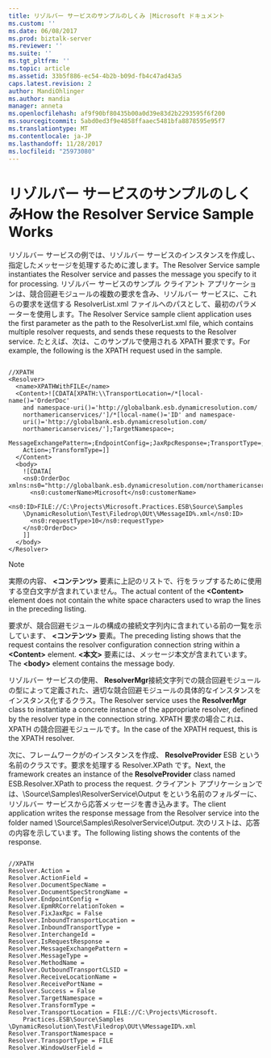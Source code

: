 ```yaml
---
title: リゾルバー サービスのサンプルのしくみ |Microsoft ドキュメント
ms.custom: ''
ms.date: 06/08/2017
ms.prod: biztalk-server
ms.reviewer: ''
ms.suite: ''
ms.tgt_pltfrm: ''
ms.topic: article
ms.assetid: 33b5f886-ec54-4b2b-b09d-fb4c47ad43a5
caps.latest.revision: 2
author: MandiOhlinger
ms.author: mandia
manager: anneta
ms.openlocfilehash: af9f90bf80435b00a0d39e83d2b2293595f6f200
ms.sourcegitcommit: 5abd0ed3f9e4858ffaaec5481bfa8878595e95f7
ms.translationtype: MT
ms.contentlocale: ja-JP
ms.lasthandoff: 11/28/2017
ms.locfileid: "25973080"
---
```

# <a name="how-the-resolver-service-sample-works"></a><span data-ttu-id="7bb23-102">リゾルバー サービスのサンプルのしくみ</span><span class="sxs-lookup"><span data-stu-id="7bb23-102">How the Resolver Service Sample Works</span></span>
<span data-ttu-id="7bb23-103">リゾルバー サービスの例では、リゾルバー サービスのインスタンスを作成し、指定したメッセージを処理するために渡します。</span><span class="sxs-lookup"><span data-stu-id="7bb23-103">The Resolver Service sample instantiates the Resolver service and passes the message you specify to it for processing.</span></span> <span data-ttu-id="7bb23-104">リゾルバー サービスのサンプル クライアント アプリケーションは、競合回避モジュールの複数の要求を含み、リゾルバー サービスに、これらの要求を送信する ResolverList.xml ファイルへのパスとして、最初のパラメーターを使用します。</span><span class="sxs-lookup"><span data-stu-id="7bb23-104">The Resolver Service sample client application uses the first parameter as the path to the ResolverList.xml file, which contains multiple resolver requests, and sends these requests to the Resolver service.</span></span> <span data-ttu-id="7bb23-105">たとえば、次は、このサンプルで使用される XPATH 要求です。</span><span class="sxs-lookup"><span data-stu-id="7bb23-105">For example, the following is the XPATH request used in the sample.</span></span>  
  
```  
  
//XPATH  
<Resolver>  
  <name>XPATHWithFILE</name>   
  <Content>![CDATA[XPATH:\\TransportLocation=/*[local-name()='OrderDoc'   
    and namespace-uri()='http://globalbank.esb.dynamicresolution.com/  
    northamericanservices/']/*[local-name()='ID' and namespace-  
    uri()='http://globalbank.esb.dynamicresolution.com/  
    northamericanservices/'];TargetNamespace=;  
    MessageExchangePattern=;EndpointConfig=;JaxRpcResponse=;TransportType=;  
    Action=;TransformType=]]  
  </Content>   
  <body>  
    ![CDATA[   
    <ns0:OrderDoc xmlns:ns0="http://globalbank.esb.dynamicresolution.com/northamericanservices/">  
      <ns0:customerName>Microsoft</ns0:customerName>  
  
<ns0:ID>FILE://C:\Projects\Microsoft.Practices.ESB\Source\Samples  
    \DynamicResolution\Test\Filedrop\OUt\%MessageID%.xml</ns0:ID>   
      <ns0:requestType>10</ns0:requestType>   
    </ns0:OrderDoc>  
    ]]   
  </body>  
</Resolver>  
```  
  
> [!NOTE]
>  <span data-ttu-id="7bb23-106">実際の内容、 **\<コンテンツ\>** 要素に上記のリストで、行をラップするために使用する空白文字が含まれていません。</span><span class="sxs-lookup"><span data-stu-id="7bb23-106">The actual content of the **\<Content\>** element does not contain the white space characters used to wrap the lines in the preceding listing.</span></span>  
  
 <span data-ttu-id="7bb23-107">要求が、競合回避モジュールの構成の接続文字列内に含まれている前の一覧を示しています、 **\<コンテンツ\>** 要素。</span><span class="sxs-lookup"><span data-stu-id="7bb23-107">The preceding listing shows that the request contains the resolver configuration connection string within a **\<Content\>** element.</span></span> <span data-ttu-id="7bb23-108">**\<本文\>** 要素には、メッセージ本文が含まれています。</span><span class="sxs-lookup"><span data-stu-id="7bb23-108">The **\<body\>** element contains the message body.</span></span>  
  
 <span data-ttu-id="7bb23-109">リゾルバー サービスの使用、 **ResolverMgr**接続文字列での競合回避モジュールの型によって定義された、適切な競合回避モジュールの具体的なインスタンスをインスタンス化するクラス。</span><span class="sxs-lookup"><span data-stu-id="7bb23-109">The Resolver service uses the **ResolverMgr** class to instantiate a concrete instance of the appropriate resolver, defined by the resolver type in the connection string.</span></span> <span data-ttu-id="7bb23-110">XPATH 要求の場合これは、XPATH の競合回避モジュールです。</span><span class="sxs-lookup"><span data-stu-id="7bb23-110">In the case of the XPATH request, this is the XPATH resolver.</span></span>  
  
 <span data-ttu-id="7bb23-111">次に、フレームワークがのインスタンスを作成、 **ResolveProvider** ESB という名前のクラスです。要求を処理する Resolver.XPath です。</span><span class="sxs-lookup"><span data-stu-id="7bb23-111">Next, the framework creates an instance of the **ResolveProvider** class named ESB.Resolver.XPath to process the request.</span></span> <span data-ttu-id="7bb23-112">クライアント アプリケーションでは、\Source\Samples\ResolverService\Output をという名前のフォルダーに、リゾルバー サービスから応答メッセージを書き込みます。</span><span class="sxs-lookup"><span data-stu-id="7bb23-112">The client application writes the response message from the Resolver service into the folder named \Source\Samples\ResolverService\Output.</span></span> <span data-ttu-id="7bb23-113">次のリストは、応答の内容を示しています。</span><span class="sxs-lookup"><span data-stu-id="7bb23-113">The following listing shows the contents of the response.</span></span>  
  
```  
  
//XPATH  
Resolver.Action =   
Resolver.ActionField =   
Resolver.DocumentSpecName =   
Resolver.DocumentSpecStrongName =   
Resolver.EndpointConfig =   
Resolver.EpmRRCorrelationToken =   
Resolver.FixJaxRpc = False  
Resolver.InboundTransportLocation =   
Resolver.InboundTransportType =   
Resolver.InterchangeId =   
Resolver.IsRequestResponse =   
Resolver.MessageExchangePattern =   
Resolver.MessageType =   
Resolver.MethodName =   
Resolver.OutboundTransportCLSID =   
Resolver.ReceiveLocationName =   
Resolver.ReceivePortName =   
Resolver.Success = False  
Resolver.TargetNamespace =   
Resolver.TransformType =   
Resolver.TransportLocation = FILE://C:\Projects\Microsoft.  
    Practices.ESB\Source\Samples  
\DynamicResolution\Test\Filedrop\OUt\%MessageID%.xml  
Resolver.TransportNamespace =   
Resolver.TransportType = FILE  
Resolver.WindowUserField =  
```